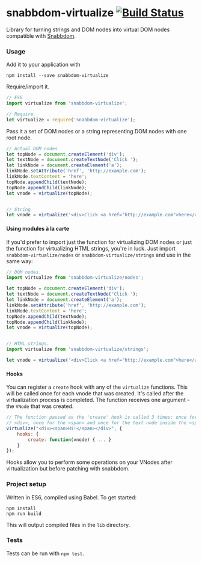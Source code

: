 # snabbdom-virtualize [![Build Status](https://travis-ci.org/appcues/snabbdom-virtualize.svg?branch=master)](https://travis-ci.org/appcues/snabbdom-virtualize)

Library for turning strings and DOM nodes into virtual DOM nodes compatible with [Snabbdom](https://github.com/paldepind/snabbdom).

### Usage

Add it to your application with

```
npm install --save snabbdom-virtualize
```

Require/import it.
```javascript
// ES6
import virtualize from 'snabbdom-virtualize';

// Require.
let virtualize = require('snabbdom-virtualize');
```

Pass it a set of DOM nodes or a string representing DOM nodes with one root node.

```javascript
// Actual DOM nodes
let topNode = document.createElement('div');
let textNode = document.createTextNode('Click ');
let linkNode = document.createElement('a');
linkNode.setAttribute('href', 'http://example.com');
linkNode.textContent = 'here';
topNode.appendChild(textNode);
topNode.appendChild(linkNode);
let vnode = virtualize(topNode);


// String
let vnode = virtualize('<div>Click <a href="http://example.com">here</a>');
```

#### Using modules à la carte

If you'd prefer to import just the function for virtualizing DOM nodes or just
the function for virtualizing HTML strings, you're in luck. Just import
`snabbdom-virtualize/nodes` or `snabbdom-virtualize/strings` and use in the
same way:

```javascript
// DOM nodes.
import virtualize from 'snabbdom-virtualize/nodes';

let topNode = document.createElement('div');
let textNode = document.createTextNode('Click ');
let linkNode = document.createElement('a');
linkNode.setAttribute('href', 'http://example.com');
linkNode.textContent = 'here';
topNode.appendChild(textNode);
topNode.appendChild(linkNode);
let vnode = virtualize(topNode);


// HTML strings.
import virtualize from 'snabbdom-virtualize/strings';

let vnode = virtualize('<div>Click <a href="http://example.com">here</a>');

```

#### Hooks

You can register a `create` hook with any of the `virtualize` functions. This will be called once for each vnode that was created. It's called after the virtualization process is completed. The function receives one argument - the `VNode` that was created.

```javascript
// The function passed as the 'create' hook is called 3 times: once for the
// <div>, once for the <span> and once for the text node inside the <span>.
virtualize("<div><span>Hi!</span></div>", {
    hooks: {
        create: function(vnode) { ... }
    }
});
```

Hooks allow you to perform some operations on your VNodes after virtualization but before patching with snabbdom.

### Project setup

Written in ES6, compiled using Babel. To get started:

```
npm install
npm run build
```

This will output compiled files in the `lib` directory.

### Tests

Tests can be run with `npm test`.
